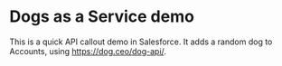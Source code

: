 # Dogs as a Service demo

This is a quick API callout demo in Salesforce. It adds a random dog to Accounts, using https://dog.ceo/dog-api/.
